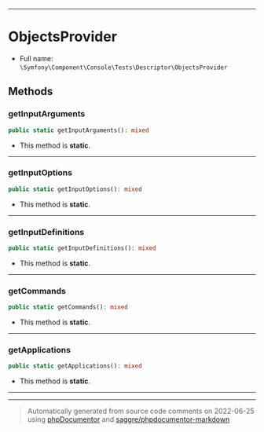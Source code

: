 ***

# ObjectsProvider





* Full name: `\Symfony\Component\Console\Tests\Descriptor\ObjectsProvider`




## Methods


### getInputArguments



```php
public static getInputArguments(): mixed
```



* This method is **static**.







***

### getInputOptions



```php
public static getInputOptions(): mixed
```



* This method is **static**.







***

### getInputDefinitions



```php
public static getInputDefinitions(): mixed
```



* This method is **static**.







***

### getCommands



```php
public static getCommands(): mixed
```



* This method is **static**.







***

### getApplications



```php
public static getApplications(): mixed
```



* This method is **static**.







***


***
> Automatically generated from source code comments on 2022-06-25 using [phpDocumentor](http://www.phpdoc.org/) and [saggre/phpdocumentor-markdown](https://github.com/Saggre/phpDocumentor-markdown)

